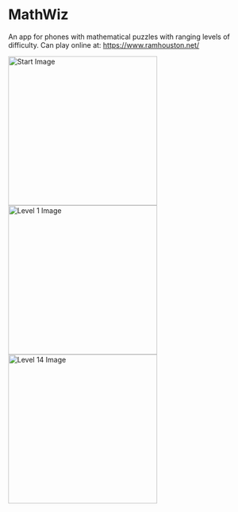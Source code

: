 # MathWiz
An app for phones with mathematical puzzles with ranging levels of difficulty. Can play online at: https://www.ramhouston.net/

<img src="https://user-images.githubusercontent.com/44847825/101555937-48cdaa80-397f-11eb-9aca-2d1d1da32a85.PNG" alt="Start Image" width="300">

<img src="https://user-images.githubusercontent.com/44847825/101556008-761a5880-397f-11eb-99ad-c31612318e03.PNG" alt="Level 1 Image" width="300">

<img src="https://user-images.githubusercontent.com/44847825/101556244-0b1d5180-3980-11eb-9228-feea157fcb5c.PNG" alt="Level 14 Image" width="300">

